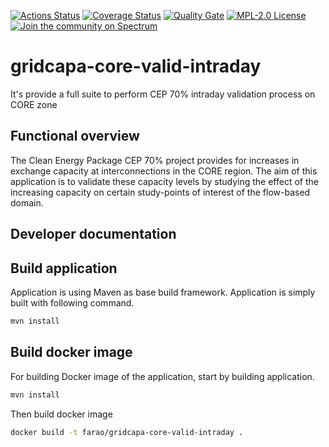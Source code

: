 [![Actions Status](https://github.com/farao-community/gridcapa-core-valid-intraday/workflows/CI/badge.svg)](https://github.com/farao-community/gridcapa-core-valid-intraday/actions)
[![Coverage Status](https://sonarcloud.io/api/project_badges/measure?project=farao-community_gridcapa-core-valid-id&metric=coverage)](https://sonarcloud.io/component_measures?id=farao-community_gridcapa-core-valid-id&metric=coverage)
[![Quality Gate](https://sonarcloud.io/api/project_badges/measure?project=farao-community_gridcapa-core-valid-id&metric=alert_status)](https://sonarcloud.io/dashboard?id=farao-community_gridcapa-core-valid-id)
[![MPL-2.0 License](https://img.shields.io/badge/license-MPL_2.0-blue.svg)](https://www.mozilla.org/en-US/MPL/2.0/)
[![Join the community on Spectrum](https://withspectrum.github.io/badge/badge.svg)](https://spectrum.chat/farao-community)
# gridcapa-core-valid-intraday
It's provide a full suite to perform CEP 70% intraday validation process on CORE zone 

## Functional overview
The Clean Energy Package CEP 70% project provides for increases in exchange capacity at interconnections in the CORE region.
The aim of this application is to validate these capacity levels by studying the effect of the increasing capacity on certain study-points of interest of the flow-based domain.

## Developer documentation

## Build application

Application is using Maven as base build framework. Application is simply built with following command.

```bash
mvn install
```

## Build docker image

For building Docker image of the application, start by building application.

```bash
mvn install
```

Then build docker image

```bash
docker build -t farao/gridcapa-core-valid-intraday .
```
